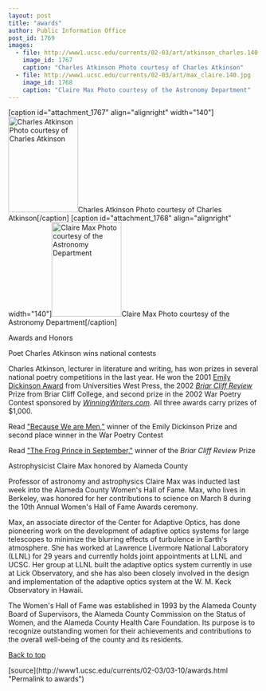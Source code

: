 ```yaml
---
layout: post
title: "awards"
author: Public Information Office
post_id: 1769
images:
  - file: http://www1.ucsc.edu/currents/02-03/art/atkinson_charles.140.jpg
    image_id: 1767
    caption: "Charles Atkinson Photo courtesy of Charles Atkinson"
  - file: http://www1.ucsc.edu/currents/02-03/art/max_claire.140.jpg
    image_id: 1768
    caption: "Claire Max Photo courtesy of the Astronomy Department"
---
```


[caption id="attachment_1767" align="alignright" width="140"]<a href="http://localhost/mysite/wp-content/uploads/2003/03/atkinson_charles.140.jpg"><img class="size-full wp-image-1767" src="http://localhost/mysite/wp-content/uploads/2003/03/atkinson_charles.140.jpg" alt="Charles Atkinson Photo courtesy of Charles Atkinson" width="140" height="192" /></a>Charles Atkinson Photo courtesy of Charles Atkinson[/caption]
[caption id="attachment_1768" align="alignright" width="140"]<a href="http://localhost/mysite/wp-content/uploads/2003/03/max_claire.140.jpg"><img class="size-full wp-image-1768" src="http://localhost/mysite/wp-content/uploads/2003/03/max_claire.140.jpg" alt="Claire Max Photo courtesy of the Astronomy Department" width="140" height="189" /></a>Claire Max Photo courtesy of the Astronomy Department[/caption]
<p class="pagehead">
  Awards and Honors
</p>
<p>
  <span class="sectionhead"><a name="atkinson" id="atkinson"></a>Poet Charles Atkinson wins national contests</span>
</p>
<p>
  Charles Atkinson, lecturer in literature and writing, has won prizes in several national poetry competitions in the last year. He won the 2001 <a href="http://www.popularpicks.com/Dickinson.htm">Emily Dickinson Award</a> from Universities West Press, the 2002 <a href="http://www.briarcliff.edu/bcreview/"><i>Briar Cliff Review</i></a> Prize from Briar Cliff College, and second prize in the 2002 War Poetry Contest sponsored by <i><a href="http://winningwriters.com/warcontest/2002/winners.htm">WinningWriters.com</a></i>. All three awards carry prizes of $1,000.
</p>
<p>
  Read <a href="http://www.popularpicks.com/Winner2001.htm">"Because We are Men,"</a> winner of the Emily Dickinson Prize and second place winner in the War Poetry Contest
</p>
<p>
  Read <a href="http://www.briarcliff.edu/bcreview/poetry02.htm">"The Frog Prince in September,"</a> winner of the <i>Briar Cliff Review</i> Prize
</p>
<p>
  <span class="sectionhead"><a name="max" id="max"></a>Astrophysicist Claire Max honored by Alameda County</span><br>
</p>
<p>
  Professor of astronomy and astrophysics Claire Max was inducted last week into the Alameda County Women's Hall of Fame. Max, who lives in Berkeley, was honored for her contributions to science on March 8 during the 10th Annual Women's Hall of Fame Awards ceremony.
</p>
<p>
  Max, an associate director of the Center for Adaptive Optics, has done pioneering work on the development of adaptive optics systems for large telescopes to minimize the blurring effects of turbulence in Earth's atmosphere. She has worked at Lawrence Livermore National Laboratory (LLNL) for 29 years and currently holds joint appointments at LLNL and UCSC. Her group at LLNL built the adaptive optics system currently in use at Lick Observatory, and she has also been closely involved in the design and implementation of the adaptive optics system at the W. M. Keck Observatory in Hawaii.<br>
</p>
<p>
  The Women's Hall of Fame was established in 1993 by the Alameda County Board of Supervisors, the Alameda County Commission on the Status of Women, and the Alameda County Health Care Foundation. Its purpose is to recognize outstanding women for their achievements and contributions to the overall well-being of the county and its residents.
</p>
<p>
  <a href="#atkinson">Back to top</a>
</p>
<p>

</p>
[source](http://www1.ucsc.edu/currents/02-03/03-10/awards.html "Permalink to awards")
